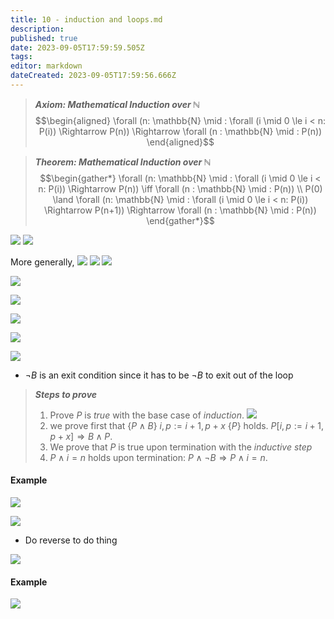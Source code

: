 ```yaml
---
title: 10 - induction and loops.md
description: 
published: true
date: 2023-09-05T17:59:59.505Z
tags: 
editor: markdown
dateCreated: 2023-09-05T17:59:56.666Z
---
```


> ***Axiom: Mathematical Induction over $\mathbb N$***
> $$\begin{aligned}
>     \forall (n: \mathbb{N} \mid : \forall (i \mid 0 \le i < n: P(i)) \Rightarrow P(n)) \Rightarrow \forall (n : \mathbb{N} \mid : P(n))
> \end{aligned}$$

> ***Theorem: Mathematical Induction over $\mathbb N$***
> $$\begin{gather*}
>     \forall (n: \mathbb{N} \mid : \forall (i \mid 0 \le i < n: P(i)) \Rightarrow P(n)) \iff \forall (n : \mathbb{N} \mid : P(n))
>     \\
>     P(0) \land \forall (n: \mathbb{N} \mid : \forall (i \mid 0 \le i < n: P(i)) \Rightarrow P(n+1)) \Rightarrow \forall (n : \mathbb{N} \mid : P(n))
> \end{gather*}$$

![](/images/20221120152838.png)
![](/images/20221120153213.png)

More generally,
![](/images/20221120160300.png)
![](/images/20221120160520.png)
![](/images/20221120160612.png)

![](/images/20221120160816.png)

![](/images/20221120160846.png)

![](/images/20221120174515.png)

![](/images/20221120174533.png)

![](/images/20221120180418.png)
- $\lnot B$ is an exit condition since it has to be $\lnot B$ to exit out of the loop

> ***Steps to prove***
> 1. Prove $P$ is *true* with the base case of *induction*.
> ![](/images/20221120190909.png)
> 2. we prove first that $\{P \land B \}\ i, p := i + 1, p+x\ \{P\}$ holds. $P[i, p := i+1, p+x] \Rightarrow B \land P$.
> 3. We prove that $P$ is true upon termination with the *inductive step*
> 4. $P \land i = n$ holds upon termination: $P \land \lnot B \Rightarrow P \land i = n$.

#### Example
![](/images/20221120202548.png)

![](/images/20221120203532.png)

- Do reverse to do thing

![](/images/20221121001301.png)

#### Example
![](/images/20221121001248.png)







